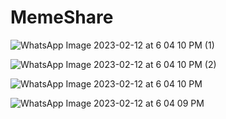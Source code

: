 # MemeShare

![WhatsApp Image 2023-02-12 at 6 04 10 PM (1)](https://user-images.githubusercontent.com/119398075/218311379-f9ba90d9-34e3-4a14-9d1e-92b1e79588b9.jpeg)

![WhatsApp Image 2023-02-12 at 6 04 10 PM (2)](https://user-images.githubusercontent.com/119398075/218311426-03ce8f2e-40c7-4150-8cfd-be3ad295eae8.jpeg)

![WhatsApp Image 2023-02-12 at 6 04 10 PM](https://user-images.githubusercontent.com/119398075/218311381-a1a7f23e-2379-4b69-ab6a-35aae4521048.jpeg)

![WhatsApp Image 2023-02-12 at 6 04 09 PM](https://user-images.githubusercontent.com/119398075/218311383-279774db-29ff-42ae-9d8f-cac908822cf0.jpeg)

